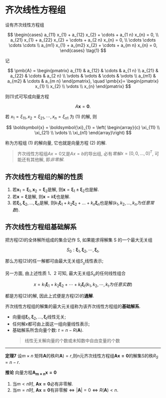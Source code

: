 # 齐次线性方程组

设有齐次线性方程组

$$
\begin{cases}
	a_{11} x_{1} + a_{12} x_{2} + \cdots + a_{1 n} x_{n} = 0, \\
	a_{21} x_{1} + a_{22} x_{2} + \cdots + a_{2 n} x_{n} = 0, \\
	\cdots \cdots \cdots \cdots \\
	a_{m1} x_{1} + a_{m2} x_{2} + \cdots + a_{m n} x_{n} = 0,
\end{cases} \tag{1}
$$

记

$$
\pmb{A} =
\begin{pmatrix}
	a_{11} & a_{12} & \cdots & a_{1 n} \\
	a_{21} & a_{22} & \cdots & a_{2 n} \\
	\vdots & \vdots & \cdots & \vdots \\
	a_{m1} & a_{m2} & \cdots & a_{m n}
\end{pmatrix}, \quad
\pmb{x}=
\begin{pmatrix}
	x_{1} \\
	x_{2} \\
	\vdots \\
	x_{n}
\end{pmatrix}
$$

则(1)式可写成向量方程

$$
A \boldsymbol{x} = \mathbf{0}. \tag{2}
$$

若 $x_{1} = \xi_{11}, x_{2} = \xi_{21}, \cdots, x_{n} = \xi_{n1}$ 为 (1) 的解, 则

$$
\boldsymbol{x} = \boldsymbol{\xi}_{1} = \left(
	\begin{array}{c}
		\xi_{11} \\
		\xi_{21} \\
		\vdots \\
		\xi_{n1}
\end{array}\right)
$$

称为方程组 (1) 的解向量, 它也就是向量方程 (2) 的解.

> 齐次线性方程组$Ax=0$又是$Ax=b$的导出组, 必有*零解*$x=[0, 0, \dots, 0]^T$, 可能还有其他解, 即*非零解*.

## 齐次线性方程组的解的性质

1. 若$\pmb{x}_1=\pmb{\xi}_1 , \pmb{x}_2=\pmb{\xi}_2$是解, 则$\pmb{x}=\pmb{\xi}_1\pm \pmb{\xi}_2$也是解.
2. 若$\pmb{x}=\pmb{\xi}$是解, 则$\pmb{x}=k \pmb{\xi}$也是解.
3. 若$\pmb{\xi}_1, \pmb{\xi}_2, \dots, \pmb{\xi}_n$是解, 则$k_1\pmb{\xi}_1+k_2\pmb{\xi}_2+\dots+k_n\pmb{\xi}_n$也是解($k_1, k_2,\dots, k_n为任意常数$).

## 齐次线性方程组基础解系

把方程(2)的全体解所组成的集合记作 S,
如果能求得解集 S 的一个最大无关组

$$
S_0:\pmb{\xi}_1,\pmb{\xi}_2,\cdots,\pmb{\xi}_t,
$$

那么方程(2)的任一解都可由最大无关组$S_{_0}$线性表示;

另一方面, 由上述性质 1、2 可知, 最大无关组$S_{\mathrm{o}}$的任何线性组合

$$
x=k_1\pmb{\xi}_1+k_2\pmb{\xi}_2+\cdots+k_t\pmb{\xi}_t(k_1,k_2,\cdots,k_t为任意实数)
$$

都是方程(2)的解, 因此上式便是方程(2)的**通解**.

齐次线性方程组的解集的最大元关组称为该齐次线性方程组的**基础解系**.

- 向量组$\pmb{\xi}_1, \pmb{\xi}_2, \dots, \pmb{\xi}_t$线性无关;
- 任何解$x$都可由上面这一组向量线性表示;
- 基础解系所含向量个数: $t=n-R(\pmb{A})$.
  > 线性无关解向量的个数或未知数中自由变量的个数

---

**定理7**
设$m \times n$ 矩阵$\pmb{A}$的秩$R(\pmb{A})=r$,则n元齐次线性方程组$\pmb{Ax=0}$的解集S的秩$R_{S}=n-r$.

**推论** 向量方程$\pmb{A_{m\times n}x=0}$

1. 当$m < n$时, $\pmb{Ax=0}$必有非零解.
2. 当$m = n$时, $\pmb{Ax=0}$有非零解$\iff |\pmb{A}| =0\iff R(\pmb{A})< n$.
